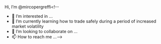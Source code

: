 Hi, I’m @mircopergreffi<!--
- 👀 I’m interested in ...
- 🌱 I’m currently learning how to trade safely during a period of increased market volatility
- 💞️ I’m looking to collaborate on ...
- 📫 How to reach me ...-->

<!---
mircopergreffi/mircopergreffi is a ✨ special ✨ repository because its `README.md` (this file) appears on your GitHub profile.
You can click the Preview link to take a look at your changes.
--->
